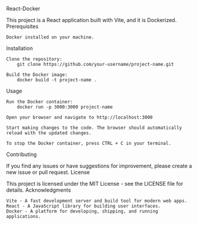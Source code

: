 React-Docker

This project is a React application built with Vite, and it is Dockerized.
Prerequisites

    Docker installed on your machine.

Installation

    Clone the repository:
        git clone https://github.com/your-username/project-name.git

    Build the Docker image:
        docker build -t project-name .

Usage

    Run the Docker container:
        docker run -p 3000:3000 project-name

    Open your browser and navigate to http://localhost:3000

    Start making changes to the code. The browser should automatically reload with the updated changes.

    To stop the Docker container, press CTRL + C in your terminal.

Contributing

If you find any issues or have suggestions for improvement, please create a new issue or pull request.
License

This project is licensed under the MIT License - see the LICENSE file for details.
Acknowledgments

    Vite - A fast development server and build tool for modern web apps.
    React - A JavaScript library for building user interfaces.
    Docker - A platform for developing, shipping, and running applications.


